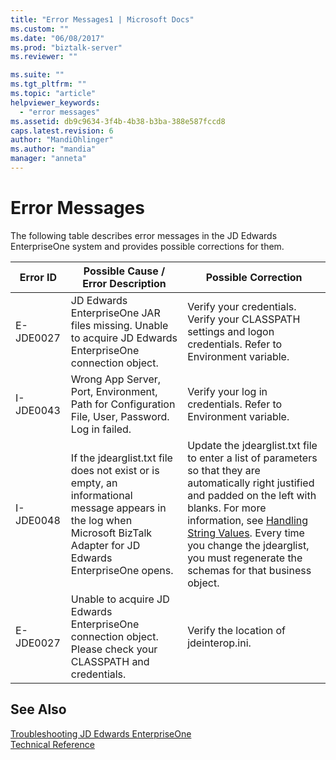 ```yaml
---
title: "Error Messages1 | Microsoft Docs"
ms.custom: ""
ms.date: "06/08/2017"
ms.prod: "biztalk-server"
ms.reviewer: ""

ms.suite: ""
ms.tgt_pltfrm: ""
ms.topic: "article"
helpviewer_keywords: 
  - "error messages"
ms.assetid: db9c9634-3f4b-4b38-b3ba-388e587fccd8
caps.latest.revision: 6
author: "MandiOhlinger"
ms.author: "mandia"
manager: "anneta"
---
```

# Error Messages
The following table describes error messages in the JD Edwards EnterpriseOne system and provides possible corrections for them.  
  
|Error ID|Possible Cause / Error Description|Possible Correction|  
|--------------|-----------------------------------------|-------------------------|  
|E-JDE0027|JD Edwards EnterpriseOne JAR files missing. Unable to acquire JD Edwards EnterpriseOne connection object.|Verify your credentials. Verify your CLASSPATH settings and logon credentials. Refer to Environment variable.|  
|I-JDE0043|Wrong App Server, Port, Environment, Path for Configuration File, User, Password. Log in failed.|Verify your log in credentials. Refer to Environment variable.|  
|I-JDE0048|If the jdearglist.txt file does not exist or is empty, an informational message appears in the log when Microsoft BizTalk Adapter for JD Edwards EnterpriseOne opens.|Update the jdearglist.txt file to enter a list of parameters so that they are automatically right justified and padded on the left with blanks. For more information, see  [Handling String Values](../core/handling-string-values2.md). Every time you change the jdearglist, you must regenerate the schemas for that business object.|  
|E-JDE0027|Unable to acquire JD Edwards EnterpriseOne connection object. Please check your CLASSPATH and credentials.|Verify the location of jdeinterop.ini.|  
  
## See Also  
 [Troubleshooting JD Edwards EnterpriseOne](../core/troubleshooting-jd-edwards-enterpriseone.md)   
 [Technical Reference](../core/technical-reference6.md)